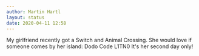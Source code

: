 ```yaml
---
author: Martin Hartl
layout: status
date: 2020-04-11 12:58
---
```

My girlfriend recently got a Switch and Animal Crossing. She would love if someone comes by her island: Dodo Code L1TN0
It's her second day only!